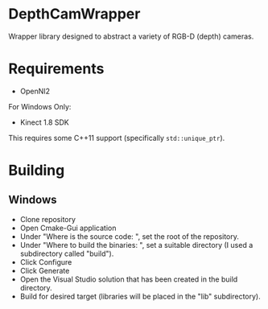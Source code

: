 # DepthCamWrapper
Wrapper library designed to abstract a variety of RGB-D (depth) cameras.

# Requirements

* OpenNI2

For Windows Only:
* Kinect 1.8 SDK

This requires some C++11 support (specifically `std::unique_ptr`).

# Building

## Windows

* Clone repository
* Open Cmake-Gui application
* Under "Where is the source code: ", set the root of the repository.
* Under "Where to build the binaries: ", set a suitable directory (I used a subdirectory called "build").
* Click Configure
* Click Generate
* Open the Visual Studio solution that has been created in the build directory.
* Build for desired target (libraries will be placed in the "lib" subdirectory).

